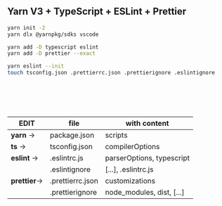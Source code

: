 ## Yarn V3 + TypeScript + ESLint + Prettier

```bash
yarn init -2
yarn dlx @yarnpkg/sdks vscode
```

```bash
yarn add -D typescript eslint
yarn add -D prettier --exact
```

```bash
yarn eslint --init
touch tsconfig.json .prettierrc.json .prettierignore .eslintignore 
```

# &nbsp;

| EDIT			| file 				| with content 				|
| ------------- | ----------------- | ------------------------- |
| **yarn** ->	| package.json 		| scripts  					|
| **ts** ->		| tsconfig.json 	| compilerOptions  			|
| **eslint** ->	| .eslintrc.js 		| parserOptions, typescript |
| 				| .eslintignore 	| [...], .eslintrc.js  		|
| **prettier**->| .prettierrc.json 	| customizations  			|
| 				| .prettierignore 	| node_modules, dist, [...] |
